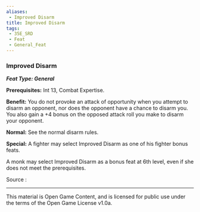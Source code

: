 ```yaml
---
aliases:
 - Improved Disarm
title: Improved Disarm
tags: 
 - 35E_SRD
 - Feat
 - General_Feat
---
```

### Improved Disarm 
***Feat Type: General***

**Prerequisites:** Int 13, Combat Expertise.

**Benefit:** You do not provoke an attack of opportunity when you
attempt to disarm an opponent, nor does the opponent have a chance to
disarm you. You also gain a +4 bonus on the opposed attack roll you make
to disarm your opponent.

**Normal:** See the normal disarm rules.

**Special:** A fighter may select Improved Disarm as one of his fighter
bonus feats.

A monk may select Improved Disarm as a bonus feat at 6th level, even if
she does not meet the prerequisites.


Source :



---



This material is Open Game Content, and is licensed for public use under the terms of the Open Game License v1.0a.

